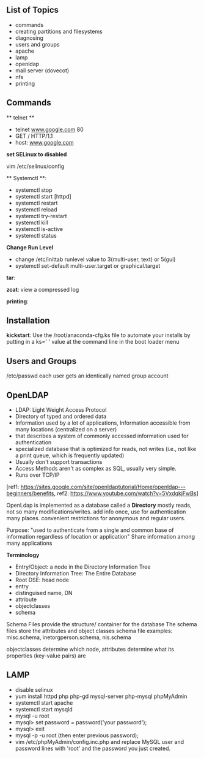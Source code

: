 ## List of Topics

+ commands
+ creating partitions and filesystems
+ diagnosing
+ users and groups
+ apache
+ lamp
+ openldap
+ mail server (dovecot)
+ nfs
+ printing

## Commands

** telnet **
+ telnet www.google.com 80
+ GET / HTTP/1.1
+ host: www.google.com


**set SELinux to disabled**

vim /etc/selinux/config

** Systemctl **:
+ systemctl stop
+ systemctl start [httpd]
+ systemctl restart
+ systemctl reload
+ systemctl try-restart
+ systemctl kill
+ systemctl is-active
+ systemctl status


**Change Run Level**
+ change /etc/inittab runlevel value to 3(multi-user, text) or 5(gui)
+ systemctl set-default multi-user.target or graphical.target

**tar**: 

**zcat**: view a compressed log

**printing**:

## Installation 

**kickstart**: Use the /root/anaconda-cfg.ks file to automate your installs by putting in a ks='   ' value at the command line in the boot loader menu

## Users and Groups

/etc/passwd
each user gets an identically named group account


## OpenLDAP
+ LDAP: Light Weight Access Protocol
+ Directory of typed and ordered data 
+ Information used by a lot of applications, Information accessible from many locations (centralized on a server)
+ that describes a system of commonly accessed information used for authentication
+ specialized database that is optimized for reads, not writes (i.e., not like a print queue, which is frequently updated)
+ Usually don't support transactions
+ Access Methods aren't as complex as SQL, usually very simple.
+ Runs over TCP/IP

[ref1: https://sites.google.com/site/openldaptutorial/Home/openldap---beginners/benefits, ref2: https://www.youtube.com/watch?v=5VxdqkjFwBs]

OpenLdap is implemented as a database called a **Directory**
mostly reads, not so many modifications/writes.
add info once, use for authentication many places.
convenient restrictions for anonymous and regular users.

Purpose: "used to authenticate from a single and common base of information regardless of location or application"
Share information among many applications

**Terminology**
+ Entry/Object: a node in the Directory Information Tree
+ Directory Information Tree: The Entire Database
+ Root DSE: head node
+ entry
+ distinguised name, DN
+ attribute
+ objectclasses
+ schema

Schema Files provide the structure/ container for the database
The schema files store the attributes and object classes
schema file examples: misc.schema, inetorgperson.schema, nis.schema

objectclasses determine which node, attributes determine what its properties (key-value pairs) are

## LAMP

+ disable selinux
+ yum install httpd php php-gd mysql-server php-mysql phpMyAdmin
+ systemctl start apache
+ systemctl start mysqld
+ mysql -u root
+ mysql> set password = password('your password');
+ mysql> exit
+ mysql -p -u root (then enter previous password);
+ vim /etc/phpMyAdmin/config.inc.php and replace MySQL user and password lines with 'root' and the password you just created.
